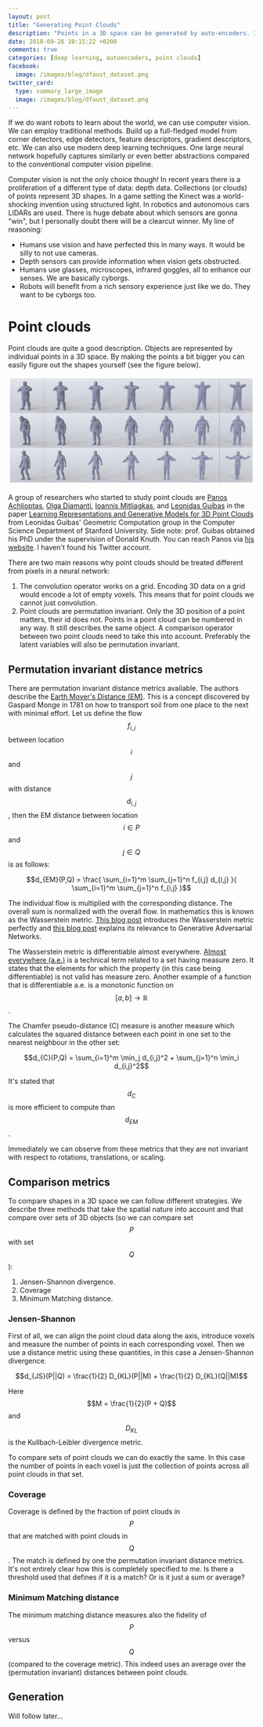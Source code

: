 ```yaml
---
layout: post
title: "Generating Point Clouds"
description: "Points in a 3D space can be generated by auto-encoders. In this way the deep network learns representations that are intrinsic to point clouds."
date: 2018-09-26 10:15:22 +0200
comments: true
categories: [deep learning, autoencoders, point clouds]
facebook:
  image: /images/blog/dfaust_dataset.png
twitter_card:
  type: summary_large_image
  image: /images/blog/dfaust_dataset.png
---
```


If we do want robots to learn about the world, we can use computer vision. We can employ traditional methods. Build up a full-fledged model from corner detectors, edge detectors, feature descriptors, gradient descriptors, etc. We can also use modern deep learning techniques. One large neural network hopefully captures similarly or even better abstractions compared to the conventional computer vision pipeline. 

Computer vision is not the only choice though! In recent years there is a proliferation of a different type of data: depth data. Collections (or clouds) of points represent 3D shapes. In a game setting the Kinect was a world-shocking invention using structured light. In robotics and autonomous cars LIDARs are used. There is huge debate about which sensors are gonna "win", but I personally doubt there will be a clearcut winner. My line of reasoning:

* Humans use vision and have perfected this in many ways. It would be silly to not use cameras.
* Depth sensors can provide information when vision gets obstructed.
* Humans use glasses, microscopes, infrared goggles, all to enhance our senses. We are basically cyborgs.
* Robots will benefit from a rich sensory experience just like we do. They want to be cyborgs too.

# Point clouds

Point clouds are quite a good description. Objects are represented by individual points in a 3D space. By making the points a bit bigger you can easily figure out the shapes yourself (see the figure below).

![The D-FAUST dataset and interpolation between the figure totally at the left and the one totally at the right. Copyright: Achlioptas et al. (2018).](/images/blog/dfaust_dataset.png "Interpolation between two distinct human figures shows a gradual transition from one figure to the next")

A group of researchers who started to study point clouds are 
[Panos Achlioptas](http://web.stanford.edu/~optas/),
[Olga Diamanti](https://geometry.stanford.edu/person.php?id=diamanti),
[Ioannis Mitliagkas](http://mitliagkas.github.io/), and
[Leonidas Guibas](https://geometry.stanford.edu/member/guibas/) in the paper [Learning Representations and Generative Models for 3D Point Clouds](https://arxiv.org/pdf/1707.02392.pdf) from Leonidas Guibas' Geometric Computation group in the Computer Science Department of Stanford University. Side note: prof. Guibas obtained his PhD under the supervision of Donald Knuth. You can reach Panos via [his website](http://web.stanford.edu/~optas/contact.html). I haven't found his Twitter account.

There are two main reasons why point clouds should be treated different from pixels in a neural network:

1. The convolution operator works on a grid. Encoding 3D data on a grid would encode a lot of empty voxels. This means that for point clouds we cannot just convolution.
2. Point clouds are permutation invariant. Only the 3D position of a point matters, their id does not. Points in a point cloud can be numbered in any way. It still describes the same object. A comparison operator between two point clouds need to take this into account. Preferably the latent variables will also be permutation invariant.

## Permutation invariant distance metrics

There are permutation invariant distance metrics available. The authors describe the [Earth Mover's Distance (EM)](https://en.wikipedia.org/wiki/Earth_mover%27s_distance). This is a concept discovered by Gaspard Monge in 1781 on how to transport soil from one place to the next with minimal effort. Let us define the flow $$f_{i,j}$$ between location $$i$$ and $$j$$ with distance $$d_{i,j}$$, then the EM distance between location $$i \in P$$ and $$j \in Q$$ is as follows:

$$d_{EM}(P,Q) = \frac{ \sum_{i=1}^m \sum_{j=1}^n f_{i,j} d_{i,j} }{ \sum_{i=1}^m \sum_{j=1}^n f_{i,j} }$$

The individual flow is multiplied with the corresponding distance. The overall sum is normalized with the overall flow. In mathematics this is known as the Wasserstein metric. [This blog post](https://vincentherrmann.github.io/blog/wasserstein/) introduces the Wasserstein metric perfectly and [this blog post](https://www.alexirpan.com/2017/02/22/wasserstein-gan.html) explains its relevance to Generative Adversarial Networks.

The Wasserstein metric is differentiable almost everywhere. [Almost everywhere (a.e.)](https://en.wikipedia.org/wiki/Almost_everywhere) is a technical term related to a set having measure zero. It states that the elements for which the property (in this case being differentiable) is not valid has measure zero. Another example of a function that is differentiable a.e. is a monotonic function on $$[a,b] \rightarrow \mathbb{R}$$.

The Chamfer pseudo-distance (C) measure is another measure which calculates the squared distance between each point in one set to the nearest neighbour in the other set:

$$d_{C}(P,Q) = \sum_{i=1}^m \min_j d_{i,j}^2 + \sum_{j=1}^n \min_i d_{i,j}^2$$

It's stated that $$d_{C}$$ is more efficient to compute than $$d_{EM}$$.

Immediately we can observe from these metrics that they are not invariant with respect to rotations, translations, or scaling.

## Comparison metrics

To compare shapes in a 3D space we can follow different strategies. We describe three methods that take the spatial
nature into account and that compare over sets of 3D objects (so we can compare set $$P$$ with set $$Q$$): 

1. Jensen-Shannon divergence.
2. Coverage
3. Minimum Matching distance.

### Jensen-Shannon

First of all, we can align the point cloud data along the axis, introduce voxels and measure the number of points in
each corresponding voxel. Then we use a distance metric using these quantities, in this case a Jensen-Shannon divergence.

$$d_{JS}(P||Q) = \frac{1}{2} D_{KL}(P||M) + \frac{1}{2} D_{KL}(Q||M)$$

Here $$M = \frac{1}{2}(P + Q)$$ and $$D_{KL}$$ is the Kullbach-Leibler divergence metric.

To compare sets of point clouds we can do exactly the same. In this case the number of points in each voxel is just the
collection of points across all point clouds in that set.

### Coverage

Coverage is defined by the fraction of point clouds in $$P$$ that are matched with point clouds in $$Q$$. The match is
defined by one the permutation invariant distance metrics. It's not entirely clear how this is completely specified 
to me. Is there a threshold used that defines if it is a match? Or is it just a sum or average?

### Minimum Matching distance

The minimum matching distance measures also the fidelity of $$P$$ versus $$Q$$ (compared to the coverage metric). This
indeed uses an average over the (permutation invariant) distances between point clouds.

## Generation

Will follow later...


